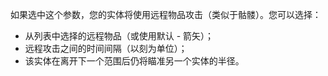 如果选中这个参数，您的实体将使用远程物品攻击（类似于骷髅）。您可以选择：
* 从列表中选择的远程物品（或使用默认 - 箭矢）；
* 远程攻击之间的时间间隔（以刻为单位）；
* 该实体在离开下一个范围后仍将瞄准另一个实体的半径。